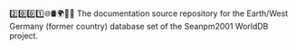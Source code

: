2️⃣️0️⃣️0️⃣️1️⃣️🌐️🛢️🌍️🏴️📖️ The documentation source repository for the Earth/West Germany (former country) database set of the Seanpm2001 WorldDB project. 
